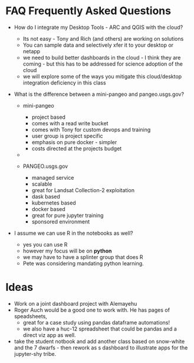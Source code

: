# FAQ Frequently Asked Questions

- How do I integrate my Desktop Tools - ARC and QGIS with the cloud?
	- Its not easy - Tony and Rich (and others) are working on solutions
	- You can sample data and selectively xfer it to your desktop or netapp
	- we need to build better dashboards in the cloud - I think they are coming - but this has to be addressed for science adoption of the cloud
	- we will explore some of the ways you mitigate this cloud/desktop integration deficiency in this class

	

- What is the difference between a mini-pangeo and pangeo.usgs.gov?
	- mini-pangeo
		- project based
		- comes with a read write bucket
		- comes with Tony for custom devops and training
		- user group is project specific
		- emphasis on pure docker - simpler
		- costs directed at the projects budget

	- 
	- PANGEO.usgs.gov
		- managed service
		- scalable
		- great for Landsat Collection-2 exploitation
		- dask based
		- kubernetes based
		- docker based
		- great for pure jupyter training
		- sponsored environment

- I assume we can use R in the notebooks as well?

	- yes you can use R 
	- however my focus will be on **python**
	- we may have to have a splinter group that does R 
	- Pete was considering mandating python learning.


# Ideas

- Work on a joint dashboard project with Alemayehu 
-  Roger Auch would be a good one to work with. He has pages of speadsheets, 
	- great for a case study using pandas  dataframe automations!
	- we also have a huc-12 spreadsheet that could be pandas and a direct viz app as well.
- take the student notbook and add another class based on snow-white and the 7 dwarfs - then rework as s dashboard to illustrate apps for the jupyter-shy tribe.
